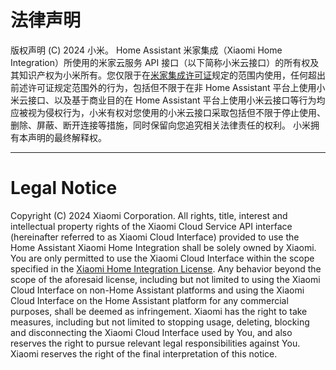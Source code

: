 # 法律声明

版权声明 (C) 2024 小米。
Home Assistant 米家集成（Xiaomi Home Integration）所使用的米家云服务 API 接口（以下简称小米云接口）的所有权及其知识产权为小米所有。您仅限于在[米家集成许可证](./LICENSE.md)规定的范围内使用，任何超出前述许可证规定范围外的行为，包括但不限于在非 Home Assistant 平台上使用小米云接口、以及基于商业目的在 Home Assistant 平台上使用小米云接口等行为均应被视为侵权行为，小米有权对您使用的小米云接口采取包括但不限于停止使用、删除、屏蔽、断开连接等措施，同时保留向您追究相关法律责任的权利。
小米拥有本声明的最终解释权。

---

# Legal Notice

Copyright (C) 2024 Xiaomi Corporation.
All rights, title, interest and intellectual property rights of the Xiaomi Cloud Service API interface (hereinafter referred to as Xiaomi Cloud Interface) provided to use the Home Assistant Xiaomi Home Integration shall be solely owned by Xiaomi. You are only permitted to use the Xiaomi Cloud Interface within the scope specified in the [Xiaomi Home Integration License](./LICENSE.md). Any behavior beyond the scope of the aforesaid license, including but not limited to using the Xiaomi Cloud Interface on non-Home Assistant platforms and using the Xiaomi Cloud Interface on the Home Assistant platform for any commercial purposes, shall be deemed as infringement. Xiaomi has the right to take measures, including but not limited to stopping usage, deleting, blocking and disconnecting the Xiaomi Cloud Interface used by You, and also reserves the right to pursue relevant legal responsibilities against You.
Xiaomi reserves the right of the final interpretation of this notice.
